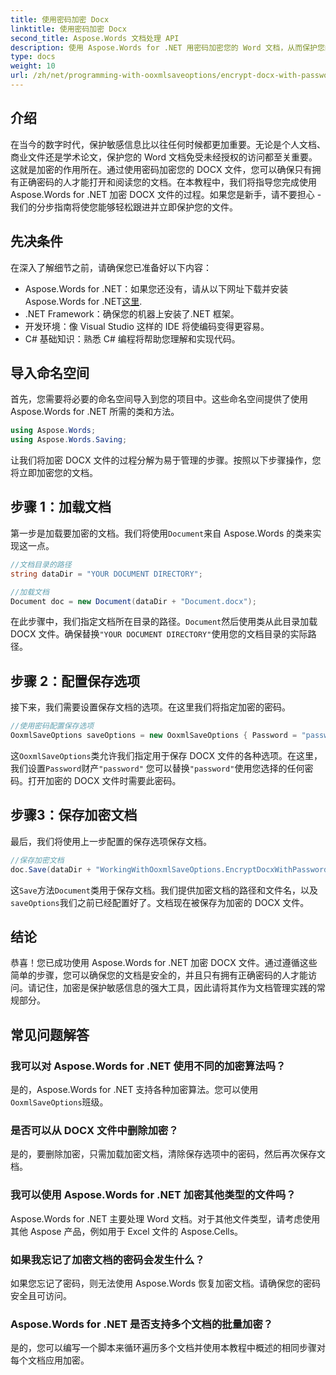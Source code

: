 ```yaml
---
title: 使用密码加密 Docx
linktitle: 使用密码加密 Docx
second_title: Aspose.Words 文档处理 API
description: 使用 Aspose.Words for .NET 用密码加密您的 Word 文档，从而保护您的敏感信息。按照我们的分步指南保护您的敏感信息。
type: docs
weight: 10
url: /zh/net/programming-with-ooxmlsaveoptions/encrypt-docx-with-password/
---
```

## 介绍

在当今的数字时代，保护敏感信息比以往任何时候都更加重要。无论是个人文档、商业文件还是学术论文，保护您的 Word 文档免受未经授权的访问都至关重要。这就是加密的作用所在。通过使用密码加密您的 DOCX 文件，您可以确保只有拥有正确密码的人才能打开和阅读您的文档。在本教程中，我们将指导您完成使用 Aspose.Words for .NET 加密 DOCX 文件的过程。如果您是新手，请不要担心 - 我们的分步指南将使您能够轻松跟进并立即保护您的文件。

## 先决条件

在深入了解细节之前，请确保您已准备好以下内容：

-  Aspose.Words for .NET：如果您还没有，请从以下网址下载并安装 Aspose.Words for .NET[这里](https://releases.aspose.com/words/net/).
- .NET Framework：确保您的机器上安装了.NET 框架。
- 开发环境：像 Visual Studio 这样的 IDE 将使编码变得更容易。
- C# 基础知识：熟悉 C# 编程将帮助您理解和实现代码。

## 导入命名空间

首先，您需要将必要的命名空间导入到您的项目中。这些命名空间提供了使用 Aspose.Words for .NET 所需的类和方法。

```csharp
using Aspose.Words;
using Aspose.Words.Saving;
```

让我们将加密 DOCX 文件的过程分解为易于管理的步骤。按照以下步骤操作，您将立即加密您的文档。

## 步骤 1：加载文档

第一步是加载要加密的文档。我们将使用`Document`来自 Aspose.Words 的类来实现这一点。

```csharp
//文档目录的路径
string dataDir = "YOUR DOCUMENT DIRECTORY";  

//加载文档
Document doc = new Document(dataDir + "Document.docx");
```

在此步骤中，我们指定文档所在目录的路径。`Document`然后使用类从此目录加载 DOCX 文件。确保替换`"YOUR DOCUMENT DIRECTORY"`使用您的文档目录的实际路径。

## 步骤 2：配置保存选项

接下来，我们需要设置保存文档的选项。在这里我们将指定加密的密码。

```csharp
//使用密码配置保存选项
OoxmlSaveOptions saveOptions = new OoxmlSaveOptions { Password = "password" };
```

这`OoxmlSaveOptions`类允许我们指定用于保存 DOCX 文件的各种选项。在这里，我们设置`Password`财产`"password"` 您可以替换`"password"`使用您选择的任何密码。打开加密的 DOCX 文件时需要此密码。

## 步骤3：保存加密文档

最后，我们将使用上一步配置的保存选项保存文档。

```csharp
//保存加密文档
doc.Save(dataDir + "WorkingWithOoxmlSaveOptions.EncryptDocxWithPassword.docx", saveOptions);
```

这`Save`方法`Document`类用于保存文档。我们提供加密文档的路径和文件名，以及`saveOptions`我们之前已经配置好了。文档现在被保存为加密的 DOCX 文件。

## 结论

恭喜！您已成功使用 Aspose.Words for .NET 加密 DOCX 文件。通过遵循这些简单的步骤，您可以确保您的文档是安全的，并且只有拥有正确密码的人才能访问。请记住，加密是保护敏感信息的强大工具，因此请将其作为文档管理实践的常规部分。

## 常见问题解答

### 我可以对 Aspose.Words for .NET 使用不同的加密算法吗？

是的，Aspose.Words for .NET 支持各种加密算法。您可以使用`OoxmlSaveOptions`班级。

### 是否可以从 DOCX 文件中删除加密？

是的，要删除加密，只需加载加密文档，清除保存选项中的密码，然后再次保存文档。

### 我可以使用 Aspose.Words for .NET 加密其他类型的文件吗？

Aspose.Words for .NET 主要处理 Word 文档。对于其他文件类型，请考虑使用其他 Aspose 产品，例如用于 Excel 文件的 Aspose.Cells。

### 如果我忘记了加密文档的密码会发生什么？

如果您忘记了密码，则无法使用 Aspose.Words 恢复加密文档。请确保您的密码安全且可访问。

### Aspose.Words for .NET 是否支持多个文档的批量加密？

是的，您可以编写一个脚本来循环遍历多个文档并使用本教程中概述的相同步骤对每个文档应用加密。
